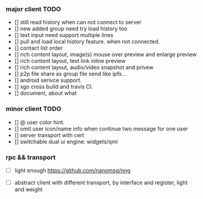 ### major client TODO
* [] still read history when can not connect to server
* [] new added group need try load history too
* [] text input need support multiple lines
* [] pull and load local history feature. when not connected.
* [] contact list order
* [] rich content layout, image(s) mouse over preview and enlarge preview
* [] rich content layout, text link inline preview
* [] rich content layout, audio/video snapshot and privew
* [] p2p file share as group file send like ipfs...
* [] android serivce support.
* [] xgo cross build and travis CI.
* [] document, about what

### minor client TODO
* [] @ user color hint.
* [] omit user icon/name info when continue two message for one user
* [] server transport with cert
* [] switchable dual ui engine: widgets/qml

### rpc && transport
* [ ] light enough https://github.com/nanomsg/nng
* [ ] abstract client with different transport, by interface and register, light and weight


